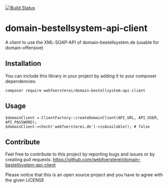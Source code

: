 [![Build Status](https://travis-ci.org/webfoersterei/domain-bestellsystem-api-client.svg?branch=master)](https://travis-ci.org/webfoersterei/domain-bestellsystem-api-client)

# domain-bestellsystem-api-client
A client to use the XML-SOAP-API of domain-bestellsystem.de (usable for domain-offensive)

## Installation

You can include this library in your project by adding it to your composer dependencies:
```
composer require webfoersterei/domain-bestellsystem-api-client
```

## Usage
```
$domainClient = ClientFactory::createDomainClient(API_URL, API_USER, API_PASSWORD);
$domainClient->check('webfoersterei.de')->isAvailable(); # false
```

## Contribute
Feel free to contribute to this project by reporting bugs and issues or by creating pull requests: https://github.com/webfoersterei/domain-bestellsystem-api-client

Please notice that this is an open source project and you have to agree with the given LICENSE